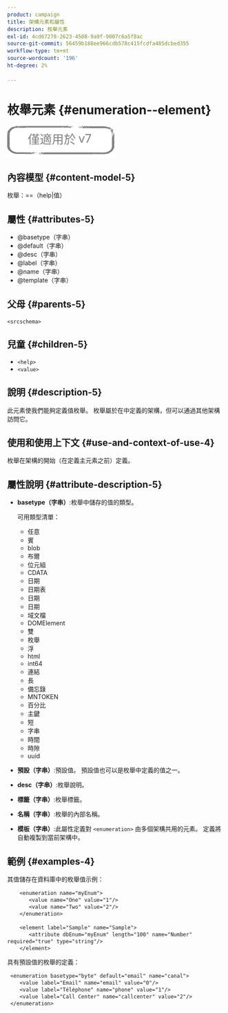 ```yaml
---
product: campaign
title: 架構元素和屬性
description: 枚舉元素
exl-id: 4cd67278-2623-4508-9a9f-9007c6a5f8ac
source-git-commit: 56459b188ee966cdb578c415fcdfa485dcbed355
workflow-type: tm+mt
source-wordcount: '196'
ht-degree: 2%

---
```


# 枚舉元素 {#enumeration--element}

![](../../../assets/v7-only.svg)

## 內容模型 {#content-model-5}

枚舉：==（help|值）

## 屬性 {#attributes-5}

* @basetype（字串）
* @default（字串）
* @desc（字串）
* @label（字串）
* @name（字串）
* @template（字串）

## 父母 {#parents-5}

`<srcschema>`

## 兒童 {#children-5}

* `<help>`
* `<value>`

## 說明 {#description-5}

此元素使我們能夠定義值枚舉。 枚舉屬於在中定義的架構，但可以通過其他架構訪問它。

## 使用和使用上下文 {#use-and-context-of-use-4}

枚舉在架構的開始（在定義主元素之前）定義。

## 屬性說明 {#attribute-description-5}

* **basetype（字串）**:枚舉中儲存的值的類型。

   可用類型清單：

   * 任意
   * 賓
   * blob
   * 布爾
   * 位元組
   * CDATA
   * 日期
   * 日期表
   * 日期
   * 日期
   * 域文檔
   * DOMElement
   * 雙
   * 枚舉
   * 浮
   * html
   * int64
   * 連結
   * 長
   * 備忘錄
   * MNTOKEN
   * 百分比
   * 主鍵
   * 短
   * 字串
   * 時間
   * 時隙
   * uuid

* **預設（字串）**:預設值。 預設值也可以是枚舉中定義的值之一。
* **desc（字串）**:枚舉說明。
* **標籤（字串）**:枚舉標籤。
* **名稱（字串）**:枚舉的內部名稱。
* **模板（字串）**:此屬性定義對 `<enumeration>` 由多個架構共用的元素。 定義將自動複製到當前架構中。

## 範例 {#examples-4}

其值儲存在資料庫中的枚舉值示例：

```
    <enumeration name="myEnum">
       <value name="One" value="1"/>
       <value name="Two" value="2"/>
    </enumeration>

    <element label="Sample" name="Sample">
       <attribute dbEnum="myEnum" length="100" name="Number" required="true" type="string"/>
    </element>
```

具有預設值的枚舉的定義：

```
 <enumeration basetype="byte" default="email" name="canal">
    <value label="Email" name="email" value="0"/> 
    <value label="Téléphone" name="phone" value="1"/>
    <value label="Call Center" name="callcenter" value="2"/>
 </enumeration>
```
